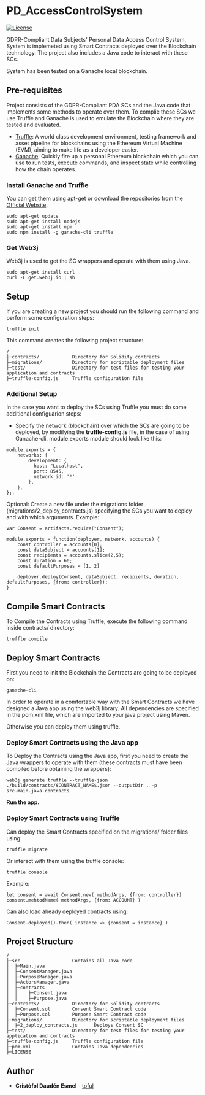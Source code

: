 # PD_AccessControlSystem

[![License](https://img.shields.io/github/license/toful/PD_AccessControlSystem?style=plastic)](https://github.com/toful/PD_AccessControlSystem)

GDPR-Compliant Data Subjects' Personal Data Access Control System. System is implemeted using Smart Contracts deployed over the Blockchain technology. The project also includes a Java code to interact with these SCs.

System has been tested on a Ganache local blockchain.

## Pre-requisites

Project consists of the GDPR-Compliant PDA SCs and the Java code that implements some methods to operate over them. To complie these SCs we use Truffle and Ganache is used to emulate the Blockchain where they are tested and evaluated.

* [Truffle](https://www.trufflesuite.com/truffle): A world class development environment, testing framework and asset pipeline for blockchains using the Ethereum Virtual Machine (EVM), aiming to make life as a developer easier.
* [Ganache](https://www.trufflesuite.com/ganache): Quickly fire up a personal Ethereum blockchain which you can use to run tests, execute commands, and inspect state while controlling how the chain operates.

### Install Ganache and Truffle
You can get them using apt-get or download the repositories from the [Official Website](https://www.trufflesuite.com/). 

	sudo apt-get update
	sudo apt-get install nodejs 
	sudo apt-get install npm
	sudo npm install -g ganache-cli truffle


### Get Web3j
Web3j is used to get the SC wrappers and operate with them using Java.

	sudo apt-get install curl
	curl -L get.web3j.io | sh  

## Setup
If you are creating a new project you should run the following command and perform some configuration steps:

	truffle init

This command creates the following project structure:
```
/
├─contracts/ 			Directory for Solidity contracts
├─migrations/ 			Directory for scriptable deployment files
├─test/ 				Directory for test files for testing your application and contracts
├─truffle-config.js 	Truffle configuration file
```

### Additional Setup
In the case you want to deploy the SCs using Truffle you must do some additional configuarion steps:

* Specify the network (blockchain) over which the SCs are going to be deployed, by modifying the **truffle-config.js** file, in the case of using Ganache-cli, module.exports module should look like this:
```		
module.exports = {
	networks: {
		development: {
		  host: "Localhost",
		  port: 8545,
		  network_id: '*'
		},
	},
};:
```

Optional: Create a new file under the migrations folder (migrations/2_deploy_contracts.js) specifying the SCs you want to deploy and with which arguments. Example:
```
var Consent = artifacts.require("Consent");

module.exports = function(deployer, network, accounts) {
	const controller = accounts[0];
	const dataSubject = accounts[1];
	const recipients = accounts.slice(2,5);
	const duration = 60;
	const defaultPurposes = [1, 2]
	
	deployer.deploy(Consent, dataSubject, recipients, duration, defaultPurposes, {from: controller});
}
```

## Compile Smart Contracts
To Compile the Contracts using Truffle, execute the following command inside contracts/ directory:

	truffle compile


## Deploy Smart Contracts
First you need to init the Blockchain the Contracts are going to be deployed on:

	ganache-cli

In order to operate in a comfortable way with the Smart Contracts we have designed a Java app using the web3j library. All dependencies are specified in the pom.xml file, which are imported to your java project using Maven.

Otherwise you can deploy them using truffle.

### Deploy Smart Contracts using the Java app
To Deploy the Contracts using the Java app, first you need to create the Java wrappers to operate with them (these contracts must have been compiled before obtaining the wrappers):

	web3j generate truffle --truffle-json ./build/contracts/$CONTRACT_NAME$.json --outputDir . -p src.main.java.contracts


**Run the app.**

### Deploy Smart Contracts using Truffle
Can deploy the Smart Contracts specified on the migrations/ folder files using:

	truffle migrate

Or interact with them using the truffle console:

	truffle console

Example:
```
let consent = await Consent.new( methodArgs, {from: controller})
consent.mehtodName( methodArgs, {from: ACCOUNT} )
```

Can also load already deployed contracts using:

	Consent.deployed().then( instance => {consent = instance} )


## Project Structure
```
/
├─src       			Contains all Java code
│  ├─Main.java
│  ├─ConsentManager.java
│  ├─PurposeManager.java
│  ├─ActorsManager.java
│  ├─contracts
│  │    ├─Consent.java
│  │    ├─Purpose.java
├─contracts/ 			Directory for Solidity contracts
│  ├─Consent.sol 		Consent Smart Contract code
│  ├─Purpose.sol 		Purpose Smart Contract code
├─migrations/ 			Directory for scriptable deployment files
│  ├─2_deploy_contracts.js 		Deploys Consent SC
├─test/ 				Directory for test files for testing your application and contracts
├─truffle-config.js 	Truffle configuration file
├─pom.xml 				Contains Java dependencies
├─LICENSE

```

## Author

* **Cristòfol Daudén Esmel** - [toful](https://github.com/toful)